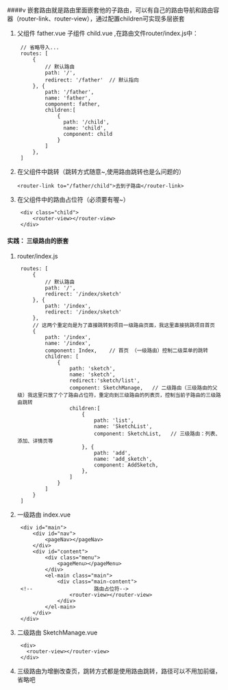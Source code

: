 ####v 嵌套路由就是路由里面嵌套他的子路由，可以有自己的路由导航和路由容器（router-link、router-view），通过配置children可实现多层嵌套

1. 父组件  father.vue  子组件 child.vue ,在路由文件router/index.js中：

        // 省略导入... 
        routes: [
            {
                // 默认路由 
                path: '/',
                redirect: '/father'  // 默认指向
            }, {
                path: '/father',
                name: 'father',
                component: father,
                children:[
                    {
                      path: '/child',
                      name: 'child',
                      component: child
                    }
                ]
            }, 
        ]
        
2.  在父组件中跳转（跳转方式随意~,使用路由跳转也是么问题的）

        <router-link to="/father/child">去到子路由</router-link>

   

3. 在父组件中的路由占位符（必须要有喔~）

        <div class="child">
            <router-view></router-view>
        </div>



#### 实践：  三级路由的嵌套

1. router/index.js

        routes: [
            {
                // 默认路由
                path: '/',
                redirect: '/index/sketch'
            }, {
                path: '/index',
                redirect: '/index/sketch'   
            }, 
            // 这两个重定向是为了直接跳转到项目一级路由页面，我这里直接挑跳项目首页
            {
                path: '/index',
                name: '/index',
                component: Index,    // 首页 （一级路由）控制二级菜单的跳转
                children: [
                    {
                        path: 'sketch',
                        name: 'sketch',
                        redirect:'sketch/list',
                        component: SketchManage,   // 二级路由（三级路由的父级）我这里只放了个了路由占位符，重定向到三级路由的列表页，控制当前子路由的三级路由跳转
                        children:[
                            {
                                path: 'list',
                                name: 'SketchList',
                                component: SketchList,   // 三级路由：列表、添加、详情页等
                            }, {
                                path: 'add',
                                name: 'add_sketch',
                                component: AddSketch,
                            },
                        ]
                    }
                ]
            }
        ]

 
2. 一级路由 index.vue  

        <div id="main">
            <div id="nav">
                <pageNav></pageNav>
            </div>
            <div id="content">
                <div class="menu">
                    <pageMenu></pageMenu>
                </div>
                <el-main class="main">
                    <div class="main-content">
        <!--                    路由占位符-->
                        <router-view></router-view>
                    </div>
                </el-main>
            </div>
        </div>
        
3. 二级路由 SketchManage.vue

        <div>
          <router-view></router-view>
        </div>
        
4.  三级路由为增删改查页，跳转方式都是使用路由跳转，路径可以不用加前缀，省略吧

